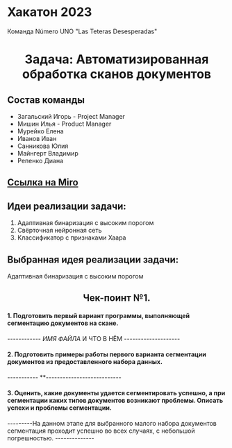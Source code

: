 # Хакатон 2023
  Команда Número UNO "Las Teteras Desesperadas"
<h1 align="center">Задача: Автоматизированная обработка сканов документов 

## Состав команды
- Загальский Игорь - Project Manager
- Мишин Илья - Product Manager
- Мурейко Елена
- Иванов Иван
- Санникова Юлия
- Майнгерт Владимир
- Репенко Диана

## <a href="https://miro.com/app/board/uXjVP2DInDc=/?moveToWidget=3458764543238787224&cot=14" target="_blank">Ссылка на Miro</a> 
 
## Идеи реализации задачи:
1) Адаптивная бинаризация с высоким порогом
2) Свёрточная нейронная сеть
3) Классификатор с признаками Хаара
 
 
## Выбранная идея реализации задачи:
Адаптивная бинаризация с высоким порогом
 
 
 
<h2 align="center">Чек-поинт №1.  

#### 1. Подготовить первый вариант программы, выполняющей сегментацию документов на скане.
------------ *ИМЯ ФАЙЛА* И ЧТО В НЁМ --------------------
#### 2. Подготовить примеры работы первого варианта сегментации документов из предоставленного набора данных.
----------- **---------------------------
#### 3. Оценить, какие документы удается сегментировать успешно, а при сегментации каких типов документов возникают проблемы. Описать успехи и проблемы сегментации.
---------На данном этапе для выбранного малого набора документов сегментация проходит успешно во всех случаях, с небольшой погрешностью. --------------
